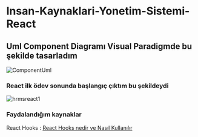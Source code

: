 # Insan-Kaynaklari-Yonetim-Sistemi-React
## Uml Component Diagramı Visual Paradigmde bu şekilde tasarladım

![ComponentUml](https://user-images.githubusercontent.com/74687192/121379406-a9e53380-c94c-11eb-9c78-d8b802f1484e.PNG)


### React ilk ödev sonunda başlangıç çıktım bu şekildeydi
![hrmsreact1](https://user-images.githubusercontent.com/74687192/121377703-3bec3c80-c94b-11eb-8710-32e3e54d4f5c.PNG)

### Faydalandığım kaynaklar
React Hooks : [React Hooks nedir ve Nasıl Kullanılır](https://devnot.com/2018/react-hooks-nedir-ve-nasil-kullanilir/)

